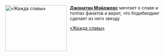 <!--2025-04-13 08:00:25-->
<div class="yb">
  <div class="rss kino_kino"><a href="https://www.kino-teatr.ru/video/48253/" title="«Жажда славы»"><img src="https://www.kino-teatr.ru/video/3/5/48253/poster.jpg" width="196" height="147" align="left" hspace="5" style="margin: 0px 10px 0px 5px" alt="«Жажда славы»"/></a><a href=https://www.kino-teatr.ru/kino/acter/m/hollywood/474922/bio/ target=_blank><strong>Джонатан Мэйджерс</strong></a> мечтает о славе и толпах фанатов и верит, что бодибилдинг сделает из него звезду <p class="titl"><a href="https://www.kino-teatr.ru/video/48253/">«Жажда славы»</a></p></div>
</div>
